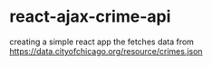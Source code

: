 # react-ajax-crime-api

creating a simple react app the fetches data from https://data.cityofchicago.org/resource/crimes.json
